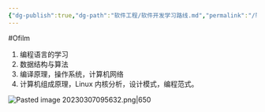 ```yaml
---
{"dg-publish":true,"dg-path":"软件工程/软件开发学习路线.md","permalink":"/软件工程/软件开发学习路线/","created":"2022-07-10T15:43:19.000+08:00","updated":"2024-11-19T11:15:30.000+08:00"}
---
```


#Ofilm

1. 编程语言的学习
2. 数据结构与算法
3. 编译原理，操作系统，计算机网络
4. 计算机组成原理，Linux 内核分析，设计模式，编程范式。

![Pasted image 20230307095632.png|650](/img/user/0.Asset/resource/Pasted%20image%2020230307095632.png)